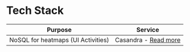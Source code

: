 # Tech Stack

| Purpose                            | Service                                                                           |
|------------------------------------|-----------------------------------------------------------------------------------|
| NoSQL for heatmaps (UI Activities) | Casandra - [Read more](https://engineering.zeta.tech/2021/09/15/zeta-tech-stack/) |
